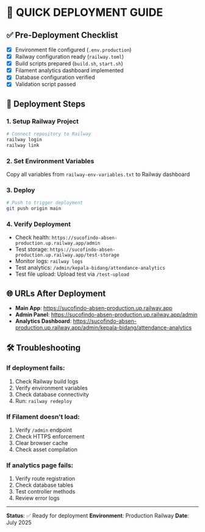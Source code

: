 # 🚀 QUICK DEPLOYMENT GUIDE

## ✅ Pre-Deployment Checklist

-   [x] Environment file configured (`.env.production`)
-   [x] Railway configuration ready (`railway.toml`)
-   [x] Build scripts prepared (`build.sh`, `start.sh`)
-   [x] Filament analytics dashboard implemented
-   [x] Database configuration verified
-   [x] Validation script passed

## 🎯 Deployment Steps

### 1. **Setup Railway Project**

```bash
# Connect repository to Railway
railway login
railway link
```

### 2. **Set Environment Variables**

Copy all variables from `railway-env-variables.txt` to Railway dashboard

### 3. **Deploy**

```bash
# Push to trigger deployment
git push origin main
```

### 4. **Verify Deployment**

-   Check health: `https://sucofindo-absen-production.up.railway.app/admin`
-   Test storage: `https://sucofindo-absen-production.up.railway.app/test-storage`
-   Monitor logs: `railway logs`
-   Test analytics: `/admin/kepala-bidang/attendance-analytics`
-   Test file upload: Upload test via `/test-upload`

## 🌐 URLs After Deployment

-   **Main App**: https://sucofindo-absen-production.up.railway.app
-   **Admin Panel**: https://sucofindo-absen-production.up.railway.app/admin
-   **Analytics Dashboard**: https://sucofindo-absen-production.up.railway.app/admin/kepala-bidang/attendance-analytics

## 🛠️ Troubleshooting

### If deployment fails:

1. Check Railway build logs
2. Verify environment variables
3. Check database connectivity
4. Run: `railway redeploy`

### If Filament doesn't load:

1. Verify `/admin` endpoint
2. Check HTTPS enforcement
3. Clear browser cache
4. Check asset compilation

### If analytics page fails:

1. Verify route registration
2. Check database tables
3. Test controller methods
4. Review error logs

---

**Status**: ✅ Ready for deployment
**Environment**: Production Railway
**Date**: July 2025
